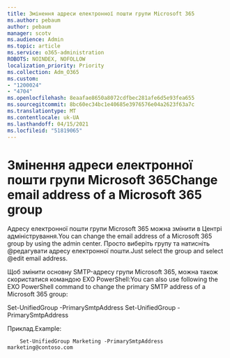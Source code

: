 ```yaml
---
title: Змінення адреси електронної пошти групи Microsoft 365
ms.author: pebaum
author: pebaum
manager: scotv
ms.audience: Admin
ms.topic: article
ms.service: o365-administration
ROBOTS: NOINDEX, NOFOLLOW
localization_priority: Priority
ms.collection: Adm_O365
ms.custom:
- "1200024"
- "4704"
ms.openlocfilehash: 8eaafae8650a8072cdfbec281afe6d5e93fea655
ms.sourcegitcommit: 8bc60ec34bc1e40685e3976576e04a2623f63a7c
ms.translationtype: MT
ms.contentlocale: uk-UA
ms.lasthandoff: 04/15/2021
ms.locfileid: "51819065"
---
```

# <a name="change-email-address-of-a-microsoft-365-group"></a><span data-ttu-id="eff8f-102">Змінення адреси електронної пошти групи Microsoft 365</span><span class="sxs-lookup"><span data-stu-id="eff8f-102">Change email address of a Microsoft 365 group</span></span>

<span data-ttu-id="eff8f-103">Адресу електронної пошти групи Microsoft 365 можна змінити в Центрі адміністрування.</span><span class="sxs-lookup"><span data-stu-id="eff8f-103">You can change the email address of a Microsoft 365 group by using the admin center.</span></span> <span data-ttu-id="eff8f-104">Просто виберіть групу та натисніть @редагувати адресу електронної пошти.</span><span class="sxs-lookup"><span data-stu-id="eff8f-104">Just select the group and select @edit email address.</span></span>

<span data-ttu-id="eff8f-105">Щоб змінити основну SMTP-адресу групи Microsoft 365, можна також скористатися командою EXO PowerShell:</span><span class="sxs-lookup"><span data-stu-id="eff8f-105">You can also use following the EXO PowerShell command to change the primary SMTP address of a Microsoft 365 group:</span></span>

<span data-ttu-id="eff8f-106">Set-UnifiedGroup <Group Name> -PrimarySmtpAddress <new SMTP Address></span><span class="sxs-lookup"><span data-stu-id="eff8f-106">Set-UnifiedGroup <Group Name> -PrimarySmtpAddress <new SMTP Address></span></span>

<span data-ttu-id="eff8f-107">Приклад.</span><span class="sxs-lookup"><span data-stu-id="eff8f-107">Example:</span></span>

```
    Set-UnifiedGroup Marketing -PrimarySmtpAddress marketing@contoso.com
```
